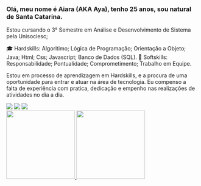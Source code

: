 ### Olá, meu nome é Aiara (AKA Aya), tenho 25 anos, sou natural de Santa Catarina.

Estou cursando o 3° Semestre em Análise e Desenvolvimento de Sistema pela Unisociesc;

:mortar_board: Hardskills: Algoritimo; Lógica de Programação; Orientação a Objeto; Java; Html; Css; Javascript; Banco de Dados (SQL).
🌱 Softskills: Responsabilidade; Pontualidade; Comprometimento; Trabalho em Equipe.

Estou em processo de aprendizagem em Hardskills, e a procura de uma oportunidade para entrar e atuar na área de tecnologia.
Eu compenso a falta de experiência com pratica, dedicação e empenho nas realizações de atividades no dia a dia.

<div>
<a href="https://www.twitch.tv/SttarnixTdP" target="_blank"><img loading="lazy" src="https://img.shields.io/badge/Twitch-9146FF?style=for-the-badge&logo=twitch&logoColor=white" target="_blank"></a>
<a href = "aiara.dnls@gmail.com"><img loading="lazy" src="https://img.shields.io/badge/Gmail-D14836?style=for-the-badge&logo=gmail&logoColor=white" target="_blank"></a>
<a href="https://www.linkedin.com/in/aiara-dorneles-823927226/" target="_blank"><img loading="lazy" src="https://img.shields.io/badge/-LinkedIn-%230077B5?style=for-the-badge&logo=linkedin&logoColor=white" target="_blank"></a>   
</div>

<div>
<a href="https://github.com/Sttarnix">
<img loading="lazy" height="180em" src="https://github-readme-stats.vercel.app/api/top-langs/?username=sttarnix&layout=compact&langs_count=7&theme=dracula"/>
<img loading="lazy" height="180em" src="https://github-readme-stats.vercel.app/api?username=sttarnix&show_icons=true&theme=dracula&include_all_commits=true&count_private=true"/>
</div>
<!--
**Sttarnix/Sttarnix** is a ✨ _special_ ✨ repository because its `README.md` (this file) appears on your GitHub profile.

Here are some ideas to get you started:

- 🔭 I’m currently working on ...
- 🌱 I’m currently learning ...
- 👯 I’m looking to collaborate on ...
- 🤔 I’m looking for help with ...
- 💬 Ask me about ...
- 📫 How to reach me: ...
- 😄 Pronouns: ...
- ⚡ Fun fact: ...
-->
